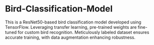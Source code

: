 # Bird-Classification-Model
This is a ResNet50-based bird classification model developed using TensorFlow. Leveraging transfer learning, pre-trained weights are fine-tuned for custom bird recognition. Meticulously labeled dataset ensures accurate training, with data augmentation enhancing robustness.
